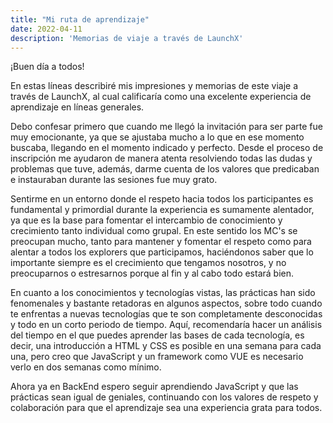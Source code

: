 ```yaml
---
title: "Mi ruta de aprendizaje"
date: 2022-04-11
description: 'Memorias de viaje a través de LaunchX'
---
```


¡Buen día a todos!

En estas líneas describiré mis impresiones y memorias de este viaje a través de LaunchX, al cual calificaría como una excelente experiencia de aprendizaje en líneas generales.

Debo confesar primero que cuando me llegó la invitación para ser parte fue muy emocionante, ya que se ajustaba mucho a lo que en ese momento buscaba, llegando en el momento indicado y perfecto. Desde el proceso de inscripción me ayudaron de manera atenta resolviendo todas las dudas y problemas que tuve, además, darme cuenta de los valores que predicaban e instauraban durante las sesiones fue muy grato.

Sentirme en un entorno donde el respeto hacia todos los participantes es fundamental y primordial durante la experiencia es sumamente alentador, ya que es la base para fomentar el intercambio de conocimiento y crecimiento tanto individual como grupal. En este sentido los MC's se preocupan mucho, tanto para mantener y fomentar el respeto como para alentar a todos los explorers que participamos, haciéndonos saber que lo importante siempre es el crecimiento que tengamos nosotros, y no preocuparnos o estresarnos porque al fin y al cabo todo estará bien.

En cuanto a los conocimientos y tecnologías vistas, las prácticas han sido fenomenales y bastante retadoras en algunos aspectos, sobre todo cuando te enfrentas a nuevas tecnologías que te son completamente desconocidas y todo en un corto periodo de tiempo. Aquí, recomendaría hacer un análisis del tiempo en el que puedes aprender las bases de cada tecnología, es decir, una introducción a HTML y CSS es posible en una semana para cada una, pero creo que JavaScript y un framework como VUE es necesario verlo en dos semanas como mínimo.

Ahora ya en BackEnd espero seguir aprendiendo JavaScript y que las prácticas sean igual de geniales, continuando con los valores de respeto y colaboración para que el aprendizaje sea una experiencia grata para todos.
